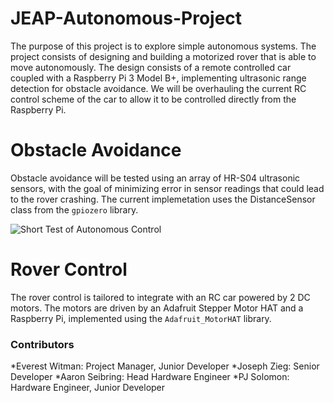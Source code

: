 # JEAP-Autonomous-Project
The purpose of this project is to explore simple autonomous systems. The project consists of designing and building
a motorized rover that is able to move autonomously. The design consists of a remote controlled car coupled with a
Raspberry Pi 3 Model B+, implementing ultrasonic range detection for obstacle avoidance. We will be overhauling
the current RC control scheme of the car to allow it to be controlled directly from the Raspberry Pi.

# Obstacle Avoidance
Obstacle avoidance will be tested using an array of HR-S04 ultrasonic sensors, with the goal of minimizing error in
sensor readings that could lead to the rover crashing. The current implemetation uses the DistanceSensor class from
the `gpiozero` library.

![Short Test of Autonomous Control](https://imgur.com/a/E3mW5)

# Rover Control
The rover control is tailored to integrate with an RC car powered by 2 DC motors. The motors are driven by an
Adafruit Stepper Motor HAT and a Raspberry Pi, implemented using the `Adafruit_MotorHAT` library.

### Contributors
*Everest Witman: Project Manager, Junior Developer
*Joseph Zieg: Senior Developer
*Aaron Seibring: Head Hardware Engineer
*PJ Solomon: Hardware Engineer, Junior Developer

